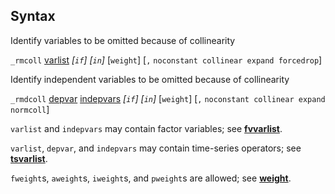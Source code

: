 ## Syntax

Identify variables to be omitted because of collinearity

`_rmcoll`
[varlist](http://www.stata.com/help.cgi?varlist)
_\[`if`\] \[`in`\]_ \[`weight`\] \[`,`
`noconstant collinear expand forcedrop`\]

Identify independent variables to be omitted because of collinearity

`_rmdcoll`
[depvar](http://www.stata.com/help.cgi?depvar)
[indepvars](http://www.stata.com/help.cgi?indepvars)
_\[`if`\] \[`in`\]_ \[`weight`\] \[`,`
`noconstant collinear expand normcoll`\]

`varlist` and `indepvars` may contain factor variables; see
[<strong>fvvarlist</strong>](http://www.stata.com/help.cgi?fvvarlist).

`varlist`, `depvar`, and `indepvars` may contain time-series operators;
see
[<strong>tsvarlist</strong>](http://www.stata.com/help.cgi?tsvarlist).

`fweight`s, `aweight`s, `iweight`s, and `pweight`s are allowed; see
[<strong>weight</strong>](http://www.stata.com/help.cgi?weight).
